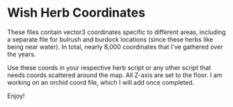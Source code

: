 # Wish Herb Coordinates
These files contain vector3 coordinates specific to different areas, including a separate file for bulrush and burdock locations (since these herbs like being near water). 
In total, nearly 8,000 coordinates that I've gathered over the years.

Use these coords in your respective herb script or any other script that needs coords scattered around the map.
All Z-axis are set to the floor. I am working on an orchid coord file, which I will add once completed.

Enjoy!
